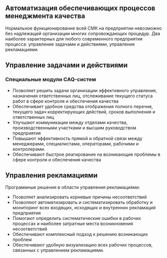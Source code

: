 ## Автоматизация обеспечивающих процессов менеджмента качества

 Нормальное функционирование всей СМК на предприятии невозможно без надлежащей
организации многих сопровождающих процедур. Два наиболее характерных для любого
современного предприятия процесса: управление задачами и действиями, управление
рекламациями.

## Управление задачами и действиями 
### Специальные модули CAQ-систем

*  Позволяет  решить  задачи  организации  эффективного  управления, 
назначения  ответственных  лиц,  отслеживание  текущего статуса  работ  в 
сфере контроля и обеспечения качества 
*  Обеспечивает удобное средства отображения полного перечня, текущего 
задач корректирующих действий, сроков выполнения и ответственных лиц 
*  Улучшают коммуникации между отделами качества, производственными 
участками и высшим руководством предприятия 
*  Повышают эффективность прямой и обратной связи между менеджерами, 
специалистами, операторами, рабочими и контролерами. 
*  Обеспечивают быстрое реагирование на возникающие проблемы в сфере 
контроля и обеспечения качества

## Управления рекламациями 
Программные решения в области управления рекламациями: 
*  Позволяет анализировать корневые причины несоответствий 
*  Позволяют  автоматизировать  и  систематизировать  обработку  и 
мониторинг  всех  входящих,  исходящих  и  внутренних  рекламаций 
предприятия 
*  Помогают определить систематические ошибки в рабочих процессах и 
наиболее затратные места возникновения несоответствий 
*  Обеспечивают комплексный подход к решению возникающих проблем 
*  Обеспечивают  удобную  визуализацию  всех  рабочих  процессов, 
связанных с управлением рекламациями. 
